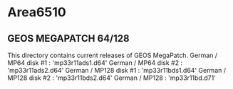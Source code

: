 # Area6510

## GEOS MEGAPATCH 64/128
This directory contains current releases of GEOS MegaPatch.
German / MP64 disk #1 : 'mp33r11ads1.d64'
German / MP64 disk #2 : 'mp33r11ads2.d64'
German / MP128 disk #1 : 'mp33r11bds1.d64'
German / MP128 disk #2 : 'mp33r11bds2.d64'
German / MP128 : 'mp33r11bd.d71'
